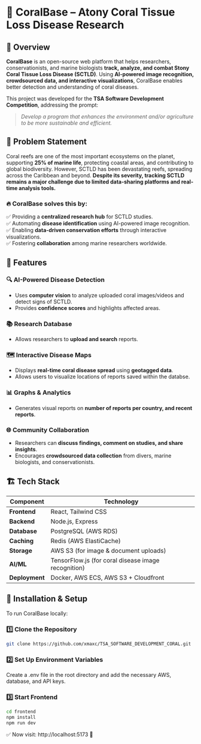 # 🌊 CoralBase – Atony Coral Tissue Loss Disease Research  

## 📌 Overview  
**CoralBase** is an open-source web platform that helps researchers, conservationists, and marine biologists **track, analyze, and combat Stony Coral Tissue Loss Disease (SCTLD)**. Using **AI-powered image recognition, crowdsourced data, and interactive visualizations**, CoralBase enables better detection and understanding of coral diseases.  

This project was developed for the **TSA Software Development Competition**, addressing the prompt:  
> *Develop a program that enhances the environment and/or agriculture to be more sustainable and efficient.*  

## 🎯 Problem Statement  
Coral reefs are one of the most important ecosystems on the planet, supporting **25% of marine life**, protecting coastal areas, and contributing to global biodiversity. However, SCTLD has been devastating reefs, spreading across the Caribbean and beyond. **Despite its severity, tracking SCTLD remains a major challenge due to limited data-sharing platforms and real-time analysis tools.**  

### 🔥 **CoralBase solves this by:**  
✅ Providing a **centralized research hub** for SCTLD studies.  
✅ Automating **disease identification** using AI-powered image recognition.  
✅ Enabling **data-driven conservation efforts** through interactive visualizations.  
✅ Fostering **collaboration** among marine researchers worldwide.  

## 🚀 Features  
### 🔍 **AI-Powered Disease Detection**  
- Uses **computer vision** to analyze uploaded coral images/videos and detect signs of SCTLD.  
- Provides **confidence scores** and highlights affected areas.  

### 📚 **Research Database**  
- Allows researchers to **upload and search** reports. 

### 🗺 **Interactive Disease Maps**  
- Displays **real-time coral disease spread** using **geotagged data**.  
- Allows users to visualize locations of reports saved within the databse.  

### 📊 **Graphs & Analytics**  
- Generates visual reports on **number of reports per country, and recent reports**.  

### 🌐 **Community Collaboration**  
- Researchers can **discuss findings, comment on studies, and share insights**.  
- Encourages **crowdsourced data collection** from divers, marine biologists, and conservationists.  

## 🏗 Tech Stack  
| **Component**      | **Technology** |
|--------------------|---------------|
| **Frontend**      | React, Tailwind CSS |
| **Backend**       | Node.js, Express |
| **Database**      | PostgreSQL (AWS RDS) |
| **Caching**       | Redis (AWS ElastiCache) |
| **Storage**       | AWS S3 (for image & document uploads) |
| **AI/ML**        | TensorFlow.js (for coral disease image recognition) |
| **Deployment**    | Docker, AWS ECS, AWS S3 + Cloudfront |

## 📂 Installation & Setup  
To run CoralBase locally:  

### **1️⃣ Clone the Repository**  
```bash
git clone https://github.com/xmaxc/TSA_SOFTWARE_DEVELOPMENT_CORAL.git
```

### **2️⃣ Set Up Environment Variables**
Create a .env file in the root directory and add the necessary AWS, database, and API keys.

### **3️⃣ Start Frontend**
```bash
cd frontend
npm install
npm run dev
```

✅ Now visit: http://localhost:5173 🚀
